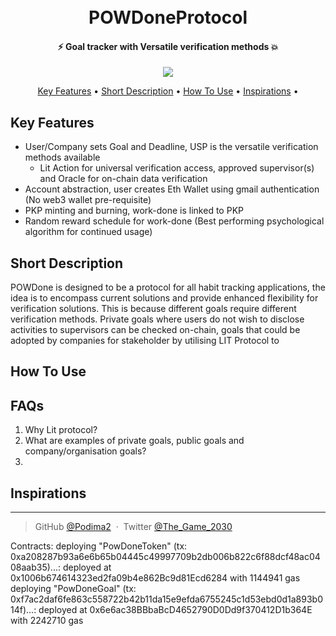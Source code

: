 <h1 align="center">
  <br>
  <img src="">
  <br>
  POWDoneProtocol
  <br>
</h1>

<h4 align="center">⚡️ Goal tracker with Versatile verification methods 💥</h4>

<p align="center">
  <a href="https://twitter.com/The_Game_2030">
    <img src="https://img.shields.io/badge/Reach_Agustin-On_Twitter-Green">
  </a>
</p>

<p align="center">
  <a href="#key-features">Key Features</a> •
  <a href="#Short Description">Short Description</a> •
  <a href="#how-to-use">How To Use</a> •
  <a href="#Inspirations">Inspirations</a> •
</p>

## Key Features

* User/Company sets Goal and Deadline, USP is the versatile verification methods available
    - Lit Action for universal verification access, approved supervisor(s) and Oracle for on-chain data verification
* Account abstraction, user creates Eth Wallet using gmail authentication (No web3 wallet pre-requisite)
* PKP minting and burning, work-done is linked to PKP
* Random reward schedule for work-done (Best performing psychological algorithm for continued usage) 

## Short Description

POWDone is designed to be a protocol for all habit tracking applications, the idea is to encompass current solutions and provide enhanced flexibility for verification solutions. This is because different goals require different verification methods. Private goals where users do not wish to disclose activities to supervisors can be checked on-chain, goals that could be adopted by companies for stakeholder  by utilising LIT Protocol to 

## How To Use


## FAQs

1) Why Lit protocol?
2) What are examples of private goals, public goals and company/organisation goals?
3) 


## Inspirations



---

> GitHub [@Podima2](https://github.com/Podima2) &nbsp;&middot;&nbsp;
> Twitter [@The_Game_2030](https://twitter.com/The_Game_2030)

Contracts:
deploying "PowDoneToken" (tx: 0xa208287b93a6e6b65b04445c49997709b2db006b822c6f88dcf48ac0408aab35)...: deployed at 0x1006b674614323ed2fa09b4e862Bc9d81Ecd6284 with 1144941 gas
deploying "PowDoneGoal" (tx: 0xf7ac2daf6fe863c558722b42b11da15e9efda6755245c1d53ebd0d1a893b014f)...: deployed at 0x6e6ac38BBbaBcD4652790D0Dd9f370412D1b364E with 2242710 gas